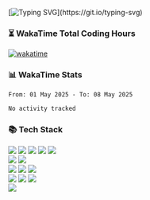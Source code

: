 [![Typing SVG](https://readme-typing-svg.demolab.com?font=Rubik&pause=1000&color=03C863&width=435&lines=BackEnd+Developer+%EA%B9%80%EC%A0%95%ED%95%98%EC%9E%85%EB%8B%88%EB%8B%A4!)](https://git.io/typing-svg)
### ⏳ WakaTime Total Coding Hours  
[![wakatime](https://wakatime.com/badge/user/66a5e2d8-e291-40e2-ba60-db45ba4222f2.svg)](https://wakatime.com/@66a5e2d8-e291-40e2-ba60-db45ba4222f2)
### 📊 WakaTime Stats  
<!--START_SECTION:waka-->

```txt
From: 01 May 2025 - To: 08 May 2025

No activity tracked
```

<!--END_SECTION:waka-->

<div align=left><h3>📚 Tech Stack</h3></div>
<div align=left>
  <img src="https://img.shields.io/badge/java-007396?style=for-the-badge&logo=java&logoColor=white"> 
  <img src="https://img.shields.io/badge/kotlin-7F52FF?style=for-the-badge&logo=kotlin&logoColor=white">
  <img src="https://img.shields.io/badge/php-777BB4?style=for-the-badge&logo=php&logoColor=white">
  <img src="https://img.shields.io/badge/javascript-F7DF1E?style=for-the-badge&logo=javascript&logoColor=black">
  <img src="https://img.shields.io/badge/typescript-3178C6?style=for-the-badge&logo=typescript&logoColor=white">
  <br>
  <img src="https://img.shields.io/badge/spring-6DB33F?style=for-the-badge&logo=spring&logoColor=white">
  <img src="https://img.shields.io/badge/laravel-FF2D20?style=for-the-badge&logo=laravel&logoColor=white">
  <br>
  <img src="https://img.shields.io/badge/mysql-4479A1?style=for-the-badge&logo=mysql&logoColor=white"> 
  <img src="https://img.shields.io/badge/mariaDB-003545?style=for-the-badge&logo=mariaDB&logoColor=white">
  <img src="https://img.shields.io/badge/redis-DC382D?style=for-the-badge&logo=redis&logoColor=white">
  <br>
  <img src="https://img.shields.io/badge/spring%20data%20jpa-6DB33F?style=for-the-badge&logo=spring&logoColor=white">
  <img src="https://img.shields.io/badge/querydsl-005F8D?style=for-the-badge&logo=apachekafka&logoColor=white">
  <img src="https://img.shields.io/badge/mybatis-ED8B00?style=for-the-badge&logo=apachemaven&logoColor=white">
  <br>
  <img src="https://img.shields.io/badge/react-61DAFB?style=for-the-badge&logo=react&logoColor=black">


